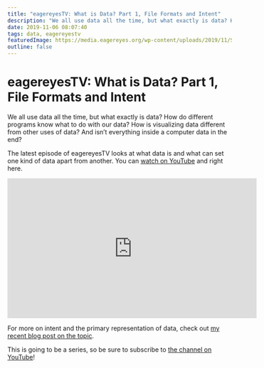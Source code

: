 ```yaml
---
title: "eagereyesTV: What is Data? Part 1, File Formats and Intent"
description: "We all use data all the time, but what exactly is data? How do different programs know what to do with our data? How is visualizing data different from other uses of data? And isn’t everything inside a computer data in the end?"
date: 2019-11-06 08:07:40
tags: data, eagereyestv
featuredImage: https://media.eagereyes.org/wp-content/uploads/2019/11/Snapshot-06-11-2019-0801.jpg
outline: false
---
```


# eagereyesTV: What is Data? Part 1, File Formats and Intent

We all use data all the time, but what exactly is data? How do different programs know what to do with our data? How is visualizing data different from other uses of data? And isn’t everything inside a computer data in the end?

The latest episode of eagereyesTV looks at what data is and what can set one kind of data apart from another. You can <a href="https://youtu.be/pdVTaBGSddg">watch on YouTube</a> and right here.

<p align="center"><iframe width="560" height="315" src="https://www.youtube.com/embed/pdVTaBGSddg?si=W8cnFYl872ppfJsp" title="YouTube video player" frameborder="0" allow="accelerometer; autoplay; clipboard-write; encrypted-media; gyroscope; picture-in-picture; web-share" allowfullscreen></iframe>
</p>

For more on intent and the primary representation of data, check out <a href="/blog/2019/data-intent-and-primary-interpretation">my recent blog post on the topic</a>.

This is going to be a series, so be sure to subscribe to <a href="https://www.youtube.com/channel/UCKecjwo5N9YrRyYf_sj72KQ?view_as=subscriber">the channel on YouTube</a>!


<PostedBy />


